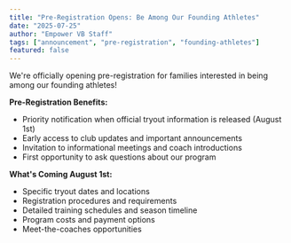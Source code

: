 ```yaml
---
title: "Pre-Registration Opens: Be Among Our Founding Athletes"
date: "2025-07-25"
author: "Empower VB Staff"
tags: ["announcement", "pre-registration", "founding-athletes"]
featured: false
---
```


We're officially opening pre-registration for families interested in being among our founding athletes!

**Pre-Registration Benefits:**
- Priority notification when official tryout information is released (August 1st)
- Early access to club updates and important announcements
- Invitation to informational meetings and coach introductions
- First opportunity to ask questions about our program

**What's Coming August 1st:**
- Specific tryout dates and locations
- Registration procedures and requirements
- Detailed training schedules and season timeline
- Program costs and payment options
- Meet-the-coaches opportunities 